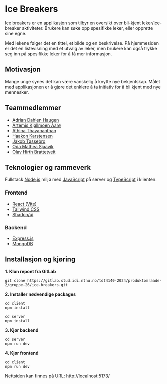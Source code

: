 # Ice Breakers
Ice breakers er en applikasjon som tilbyr en oversikt over bli-kjent leker/ice-breaker aktiviteter. Brukere kan søke opp spesifikke leker, eller opprette sine egne.

Med lekene følger det en tittel, et bilde og en beskrivelse. På hjemmesiden er det en listevisning med et utvalg av leker, men brukere kan også trykke seg inn på spesifikke leker for å få mer informasjon.

## Motivasjon
Mange unge synes det kan være vanskelig å knytte nye bekjentskap. Målet med applikasjonen er å gjøre det enklere å ta initiativ for å bli kjent med nye mennesker. 

## Teammedlemmer
- [Adrian Dahlen Haugen](https://gitlab.stud.idi.ntnu.no/adriandh)
- [Artemis Kjøllmoen Aarø](https://gitlab.stud.idi.ntnu.no/joakiaa)
- [Athina Thayananthan](https://gitlab.stud.idi.ntnu.no/athinat)
- [Haakon Karstensen](https://gitlab.stud.idi.ntnu.no/haakkar)
- [Jakob Tøssebro](https://gitlab.stud.idi.ntnu.no/jakobto)
- [Oda Mathea Sjaavik](https://gitlab.stud.idi.ntnu.no/odamsj)
- [Olav Hirth Brattetveit](https://gitlab.stud.idi.ntnu.no/olavhbr)

## Teknologier og rammeverk
Fullstack [Node.js](https://nodejs.org/en) miljø med [JavaScript](https://www.javascript.com/) på server og [TypeScript](https://www.typescriptlang.org/) i klienten.
### Frontend
- [React (Vite)](https://react.dev/)
- [Tailwind CSS](https://tailwindcss.com/)
- [Shadcn/ui](https://ui.shadcn.com/)

### Backend
- [Express.js](https://expressjs.com/)
- [MongoDB](https://www.mongodb.com/)

## Installasjon og kjøring
**1. Klon repoet fra GitLab**

`git clone https://gitlab.stud.idi.ntnu.no/tdt4140-2024/produktomraade-2/gruppe-26/ice-breakers.git`

**2. Installer nødvendige packages**
```shell
cd client
npm install
```
```shell
cd server
npm install
```
**3. Kjør backend**
```shell
cd server
npm run dev
```
**4. Kjør frontend**
```shell
cd client
npm run dev
```
Nettsiden kan finnes på URL: http://localhost:5173/
